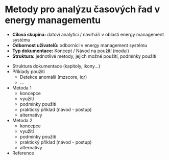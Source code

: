 # Metody pro analýzu časových řad v energy managementu
- **Cílová skupina:** datoví analytici / návrháři v oblasti energy management systému
- **Odbornost uživatelů:** odborníci v energy management systému
- **Typ dokumentace:** Koncept / Návod na použití (modul)
- **Struktura:** jednotlivé metody, jejich možné použití, podmínky použití

* Struktura dokumentace (kapitoly, ikony...)
* Příklady použití
  - Detekce anomálií (mzscore, iqr)
  - ...
* Metoda 1
  - koncepce
  - využití
  - podmínky použití
  - praktický příklad (návod - postup)
  - alternativy
* Metoda 2
  - koncepce
  - využití
  - podmínky použití
  - praktický příklad  (návod - postup)
  - alternativy
* Reference
